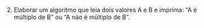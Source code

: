 2) Elaborar um algoritmo que leia dois valores A e B e imprima: “A é múltiplo de B” ou
“A não é múltiplo de B”.
